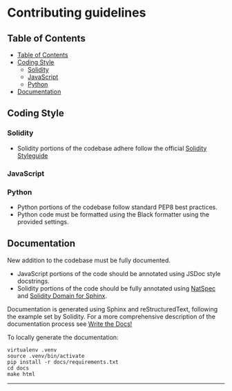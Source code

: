 # Contributing guidelines

## Table of Contents

- [Table of Contents](#table-of-contents)
- [Coding Style](#coding-style)
  - [Solidity](#solidity)
  - [JavaScript](#javascript)
  - [Python](#python)
- [Documentation](#documentation)

## Coding Style

### Solidity

* Solidity portions of the codebase adhere follow the official [Solidity Styleguide]

### JavaScript

### Python

* Python portions of the codebase follow standard PEP8 best practices.
* Python code must be formatted using the Black formatter using the provided settings.

## Documentation

New addition to the codebase must be fully documented.

- JavaScript portions of the code should be annotated using JSDoc style docstrings.
- Solidity portions of the code should be fully annotated using [NatSpec] and [Solidity Domain for Sphinx].

Documentation is generated using Sphinx and reStructuredText, following the example set by Solidity. For a more comprehensive
description of the documentation process see [Write the Docs!]

To locally generate the documentation:

```console
virtualenv .venv
source .venv/bin/activate
pip install -r docs/requirements.txt
cd docs
make html
```

---

[Solidity Styleguide]: https://solidity.readthedocs.io/en/v0.7.0/style-guide.html
[NatSpec]: https://solidity.readthedocs.io/en/v0.7.0/style-guide.html#natspec
[Write the Docs!]: docs/source/write_the_docs.rst
[Solidity Domain for Sphinx]: https://solidity-domain-for-sphinx.readthedocs.io/en/latest/formatting.html
